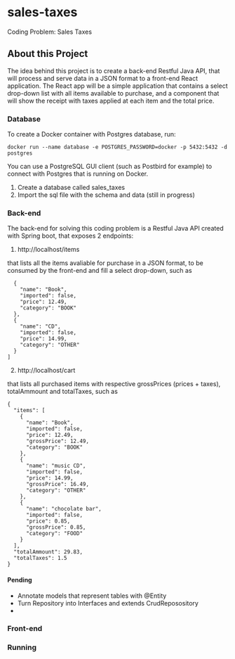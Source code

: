 # sales-taxes
Coding Problem: Sales Taxes

## About this Project

The idea behind this project is to create a back-end Restful Java API, that will process and serve data in a JSON format to a front-end React application. The React app will be a simple application that contains a select drop-down list with all items available to purchase, and a component that will show the receipt with taxes applied at each item and the total price.

### Database

To create a Docker container with Postgres database, run:

```
docker run --name database -e POSTGRES_PASSWORD=docker -p 5432:5432 -d postgres
```

You can use a PostgreSQL GUI client (such as Postbird for example) to connect with Postgres that is running on Docker.
1. Create a database called sales_taxes
2. Import the sql file with the schema and data (still in progress)


### Back-end
The back-end for solving this coding problem is a Restful Java API created with Spring boot, that exposes 2 endpoints:

1. http://localhost/items

that lists all the items avaliable for purchase in a JSON format, to be consumed by the front-end and fill a select drop-down, such as 

```
  {
    "name": "Book",
    "imported": false,
    "price": 12.49,
    "category": "BOOK"
  },
  {
    "name": "CD",
    "imported": false,
    "price": 14.99,
    "category": "OTHER"
  }
]
```

2. http://localhost/cart

that lists all purchased items with respective grossPrices (prices + taxes), totalAmmount and totalTaxes, such as 

```
{
  "items": [
    {
      "name": "Book",
      "imported": false,
      "price": 12.49,
      "grossPrice": 12.49,
      "category": "BOOK"
    },
    {
      "name": "music CD",
      "imported": false,
      "price": 14.99,
      "grossPrice": 16.49,
      "category": "OTHER"
    },
    {
      "name": "chocolate bar",
      "imported": false,
      "price": 0.85,
      "grossPrice": 0.85,
      "category": "FOOD"
    }
  ],
  "totalAmmount": 29.83,
  "totalTaxes": 1.5
}
```


#### Pending
- Annotate models that represent tables with @Entity
- Turn Repository into Interfaces and extends CrudReposository
- 

### Front-end

### Running
